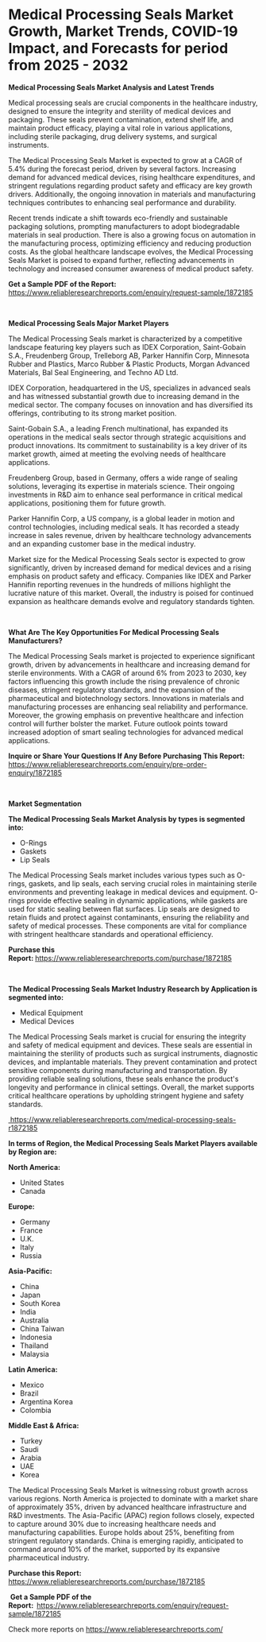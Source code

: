 <p><h1>Medical Processing Seals Market Growth, Market Trends, COVID-19 Impact, and Forecasts for period from 2025 - 2032</h1></p><p><strong>Medical Processing Seals Market Analysis and Latest Trends</strong></p>
<p><p>Medical processing seals are crucial components in the healthcare industry, designed to ensure the integrity and sterility of medical devices and packaging. These seals prevent contamination, extend shelf life, and maintain product efficacy, playing a vital role in various applications, including sterile packaging, drug delivery systems, and surgical instruments.</p><p>The Medical Processing Seals Market is expected to grow at a CAGR of 5.4% during the forecast period, driven by several factors. Increasing demand for advanced medical devices, rising healthcare expenditures, and stringent regulations regarding product safety and efficacy are key growth drivers. Additionally, the ongoing innovation in materials and manufacturing techniques contributes to enhancing seal performance and durability.</p><p>Recent trends indicate a shift towards eco-friendly and sustainable packaging solutions, prompting manufacturers to adopt biodegradable materials in seal production. There is also a growing focus on automation in the manufacturing process, optimizing efficiency and reducing production costs. As the global healthcare landscape evolves, the Medical Processing Seals Market is poised to expand further, reflecting advancements in technology and increased consumer awareness of medical product safety.</p></p>
<p><strong>Get a Sample PDF of the Report:&nbsp;</strong> <a href="https://www.reliableresearchreports.com/enquiry/request-sample/1872185?utm_campaign=2561&utm_medium=2&utm_source=Github&utm_content=ia&utm_term=03032025&utm_id=medical-processing-seals">https://www.reliableresearchreports.com/enquiry/request-sample/1872185</a></p>
<p>&nbsp;</p>
<p><strong>Medical Processing Seals Major Market Players</strong></p>
<p><p>The Medical Processing Seals market is characterized by a competitive landscape featuring key players such as IDEX Corporation, Saint-Gobain S.A., Freudenberg Group, Trelleborg AB, Parker Hannifin Corp, Minnesota Rubber and Plastics, Marco Rubber & Plastic Products, Morgan Advanced Materials, Bal Seal Engineering, and Techno AD Ltd. </p><p>IDEX Corporation, headquartered in the US, specializes in advanced seals and has witnessed substantial growth due to increasing demand in the medical sector. The company focuses on innovation and has diversified its offerings, contributing to its strong market position.</p><p>Saint-Gobain S.A., a leading French multinational, has expanded its operations in the medical seals sector through strategic acquisitions and product innovations. Its commitment to sustainability is a key driver of its market growth, aimed at meeting the evolving needs of healthcare applications.</p><p>Freudenberg Group, based in Germany, offers a wide range of sealing solutions, leveraging its expertise in materials science. Their ongoing investments in R&D aim to enhance seal performance in critical medical applications, positioning them for future growth.</p><p>Parker Hannifin Corp, a US company, is a global leader in motion and control technologies, including medical seals. It has recorded a steady increase in sales revenue, driven by healthcare technology advancements and an expanding customer base in the medical industry.</p><p>Market size for the Medical Processing Seals sector is expected to grow significantly, driven by increased demand for medical devices and a rising emphasis on product safety and efficacy. Companies like IDEX and Parker Hannifin reporting revenues in the hundreds of millions highlight the lucrative nature of this market. Overall, the industry is poised for continued expansion as healthcare demands evolve and regulatory standards tighten.</p></p>
<p>&nbsp;</p>
<p><strong>What Are The Key Opportunities For Medical Processing Seals Manufacturers?</strong></p>
<p><p>The Medical Processing Seals market is projected to experience significant growth, driven by advancements in healthcare and increasing demand for sterile environments. With a CAGR of around 6% from 2023 to 2030, key factors influencing this growth include the rising prevalence of chronic diseases, stringent regulatory standards, and the expansion of the pharmaceutical and biotechnology sectors. Innovations in materials and manufacturing processes are enhancing seal reliability and performance. Moreover, the growing emphasis on preventive healthcare and infection control will further bolster the market. Future outlook points toward increased adoption of smart sealing technologies for advanced medical applications.</p></p>
<p><strong>Inquire or Share Your Questions If Any Before Purchasing This Report:</strong> <a href="https://www.reliableresearchreports.com/enquiry/pre-order-enquiry/1872185?utm_campaign=2561&utm_medium=2&utm_source=Github&utm_content=ia&utm_term=03032025&utm_id=medical-processing-seals">https://www.reliableresearchreports.com/enquiry/pre-order-enquiry/1872185</a></p>
<p>&nbsp;</p>
<p><strong>Market Segmentation</strong></p>
<p><strong>The Medical Processing Seals Market Analysis by types is segmented into:</strong></p>
<p><ul><li>O-Rings</li><li>Gaskets</li><li>Lip Seals</li></ul></p>
<p><p>The Medical Processing Seals market includes various types such as O-rings, gaskets, and lip seals, each serving crucial roles in maintaining sterile environments and preventing leakage in medical devices and equipment. O-rings provide effective sealing in dynamic applications, while gaskets are used for static sealing between flat surfaces. Lip seals are designed to retain fluids and protect against contaminants, ensuring the reliability and safety of medical processes. These components are vital for compliance with stringent healthcare standards and operational efficiency.</p></p>
<p><strong>Purchase this Report:&nbsp;</strong><a href="https://www.reliableresearchreports.com/purchase/1872185?utm_campaign=2561&utm_medium=2&utm_source=Github&utm_content=ia&utm_term=03032025&utm_id=medical-processing-seals">https://www.reliableresearchreports.com/purchase/1872185</a></p>
<p>&nbsp;</p>
<p><strong>The Medical Processing Seals Market Industry Research by Application is segmented into:</strong></p>
<p><ul><li>Medical Equipment</li><li>Medical Devices</li></ul></p>
<p><p>The Medical Processing Seals market is crucial for ensuring the integrity and safety of medical equipment and devices. These seals are essential in maintaining the sterility of products such as surgical instruments, diagnostic devices, and implantable materials. They prevent contamination and protect sensitive components during manufacturing and transportation. By providing reliable sealing solutions, these seals enhance the product's longevity and performance in clinical settings. Overall, the market supports critical healthcare operations by upholding stringent hygiene and safety standards.</p></p>
<p><a href="https://www.reliableresearchreports.com/medical-processing-seals-r1872185?utm_campaign=2561&utm_medium=2&utm_source=Github&utm_content=ia&utm_term=03032025&utm_id=medical-processing-seals">&nbsp;https://www.reliableresearchreports.com/medical-processing-seals-r1872185</a></p>
<p><strong>In terms of Region, the Medical Processing Seals Market Players available by Region are:</strong></p>
<p>
    <p> <strong> North America: </strong>
        <ul>
            <li>United States</li>
            <li>Canada</li>
        </ul>
        </p> 
    <p> <strong> Europe: </strong>
        <ul>
            <li>Germany</li>
            <li>France</li>
            <li>U.K.</li>
            <li>Italy</li>
            <li>Russia</li>
        </ul>
        </p> 
    <p> <strong> Asia-Pacific: </strong>
        <ul>
            <li>China</li>
            <li>Japan</li>
            <li>South Korea</li>
            <li>India</li>
            <li>Australia</li>
            <li>China Taiwan</li>
            <li>Indonesia</li>
            <li>Thailand</li>
            <li>Malaysia</li>
        </ul>
        </p> 
    <p> <strong> Latin America: </strong>
        <ul>
            <li>Mexico</li>
            <li>Brazil</li>
            <li>Argentina Korea</li>
            <li>Colombia</li>
        </ul>
        </p> 
    <p> <strong> Middle East & Africa: </strong>
        <ul>
            <li>Turkey</li>
            <li>Saudi</li>
            <li>Arabia</li>
            <li>UAE</li>
            <li>Korea</li>
        </ul>
    </p>
    </p>
<p><p>The Medical Processing Seals Market is witnessing robust growth across various regions. North America is projected to dominate with a market share of approximately 35%, driven by advanced healthcare infrastructure and R&D investments. The Asia-Pacific (APAC) region follows closely, expected to capture around 30% due to increasing healthcare needs and manufacturing capabilities. Europe holds about 25%, benefiting from stringent regulatory standards. China is emerging rapidly, anticipated to command around 10% of the market, supported by its expansive pharmaceutical industry.</p></p>
<p><strong>Purchase this Report: </strong><a href="https://www.reliableresearchreports.com/purchase/1872185?utm_campaign=2561&utm_medium=2&utm_source=Github&utm_content=ia&utm_term=03032025&utm_id=medical-processing-seals">https://www.reliableresearchreports.com/purchase/1872185</a></p>
<p>&nbsp;<strong>Get a Sample PDF of the Report:&nbsp;&nbsp;</strong><a href="https://www.reliableresearchreports.com/enquiry/request-sample/1872185?utm_campaign=2561&utm_medium=2&utm_source=Github&utm_content=ia&utm_term=03032025&utm_id=medical-processing-seals">https://www.reliableresearchreports.com/enquiry/request-sample/1872185</a></p>
<p><strong></strong></p>
<p>Check more reports on <a href="https://www.reliableresearchreports.com/?utm_campaign=2561&utm_medium=2&utm_source=Github&utm_content=ia&utm_term=03032025&utm_id=medical-processing-seals">https://www.reliableresearchreports.com/</a></p>
